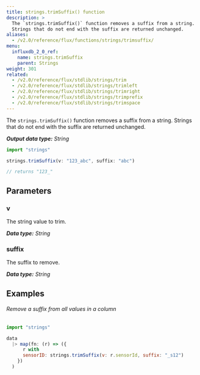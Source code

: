 ```yaml
---
title: strings.trimSuffix() function
description: >
  The `strings.trimSuffix()` function removes a suffix from a string.
  Strings that do not end with the suffix are returned unchanged.
aliases:
  - /v2.0/reference/flux/functions/strings/trimsuffix/
menu:
  influxdb_2_0_ref:
    name: strings.trimSuffix
    parent: Strings
weight: 301
related:
  - /v2.0/reference/flux/stdlib/strings/trim
  - /v2.0/reference/flux/stdlib/strings/trimleft
  - /v2.0/reference/flux/stdlib/strings/trimright
  - /v2.0/reference/flux/stdlib/strings/trimprefix
  - /v2.0/reference/flux/stdlib/strings/trimspace
---
```


The `strings.trimSuffix()` function removes a suffix from a string.
Strings that do not end with the suffix are returned unchanged.

_**Output data type:** String_

```js
import "strings"

strings.trimSuffix(v: "123_abc", suffix: "abc")

// returns "123_"
```

## Parameters

### v
The string value to trim.

_**Data type:** String_

### suffix
The suffix to remove.

_**Data type:** String_

## Examples

###### Remove a suffix from all values in a column
```js
import "strings"

data
  |> map(fn: (r) => ({
      r with
      sensorID: strings.trimSuffix(v: r.sensorId, suffix: "_s12")
    })
  )
```
